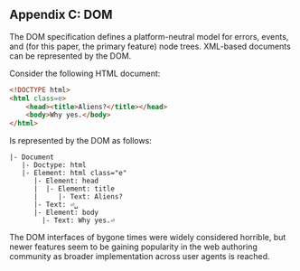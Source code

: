 
## Appendix C: DOM

The DOM specification defines a platform-neutral model for errors, events, and (for this paper, the primary feature) node trees. XML-based documents can be represented by the DOM.

Consider the following HTML document: 

```html
<!DOCTYPE html>
<html class=e>
    <head><title>Aliens?</title></head>
    <body>Why yes.</body>
</html>
```

Is represented by the DOM as follows:

```
|- Document
   |- Doctype: html
   |- Element: html class="e"
      |- Element: head
      |  |- Element: title
      |     |- Text: Aliens?
      |- Text: ⏎␣
      |- Element: body
        |- Text: Why yes.⏎
```

The DOM interfaces of bygone times were widely considered horrible, but newer features seem to be gaining popularity in the web authoring community as broader implementation across user agents is reached.
